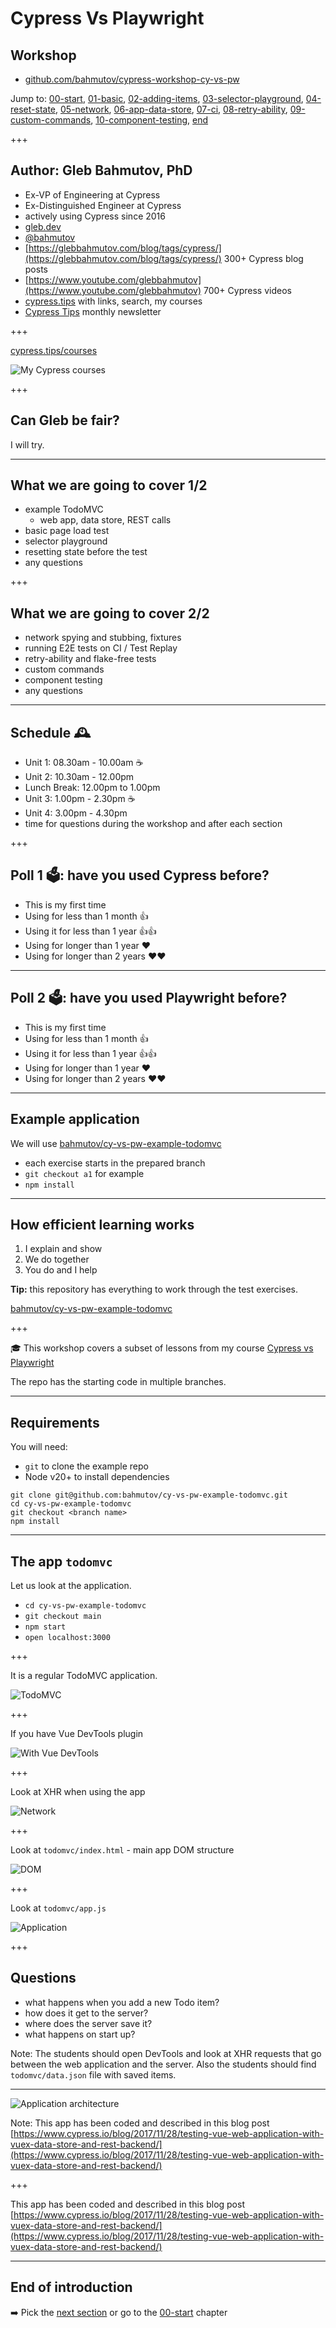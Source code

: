 # Cypress Vs Playwright

## Workshop

- [github.com/bahmutov/cypress-workshop-cy-vs-pw](https://github.com/bahmutov/cypress-workshop-cy-vs-pw)

Jump to: [00-start](?p=00-start), [01-basic](?p=01-basic), [02-adding-items](?p=02-adding-items), [03-selector-playground](?p=03-selector-playground), [04-reset-state](?p=04-reset-state), [05-network](?p=05-network), [06-app-data-store](?p=06-app-data-store), [07-ci](?p=07-ci), [08-retry-ability](?p=08-retry-ability), [09-custom-commands](?p=09-custom-commands), [10-component-testing](?p=10-component-testing), [end](?p=end)

+++

## Author: Gleb Bahmutov, PhD

- Ex-VP of Engineering at Cypress
- Ex-Distinguished Engineer at Cypress
- actively using Cypress since 2016
- [gleb.dev](https://gleb.dev)
- [@bahmutov](https://twitter.com/bahmutov)
- [https://glebbahmutov.com/blog/tags/cypress/](https://glebbahmutov.com/blog/tags/cypress/) 300+ Cypress blog posts
- [https://www.youtube.com/glebbahmutov](https://www.youtube.com/glebbahmutov) 700+ Cypress videos
- [cypress.tips](https://cypress.tips) with links, search, my courses
- [Cypress Tips](https://cypresstips.substack.com/) monthly newsletter

+++

[cypress.tips/courses](https://cypress.tips/courses)

![My Cypress courses](./img/courses.png)

+++

## Can Gleb be fair?

I will try.

---

## What we are going to cover 1/2

- example TodoMVC
  - web app, data store, REST calls
- basic page load test
- selector playground
- resetting state before the test
- any questions

+++

## What we are going to cover 2/2

- network spying and stubbing, fixtures
- running E2E tests on CI / Test Replay
- retry-ability and flake-free tests
- custom commands
- component testing
- any questions

---

## Schedule 🕰

- Unit 1: 08.30am - 10.00am ☕️
- Unit 2: 10.30am - 12.00pm
- Lunch Break: 12.00pm to 1.00pm
- Unit 3: 1.00pm - 2.30pm ☕️
- Unit 4: 3.00pm - 4.30pm
- time for questions during the workshop and after each section

+++

<!-- Please: if you have experience with Cypress.io, help others during the workshop 🙏 -->

## Poll 1 🗳️: have you used Cypress before?

- This is my first time
- Using for less than 1 month 👍<!-- .element: class="fragment" -->
- Using it for less than 1 year 👍👍<!-- .element: class="fragment" -->
- Using for longer than 1 year ❤️<!-- .element: class="fragment" -->
- Using for longer than 2 years ❤️❤️<!-- .element: class="fragment" -->

---

## Poll 2 🗳️: have you used Playwright before?

- This is my first time
- Using for less than 1 month 👍<!-- .element: class="fragment" -->
- Using it for less than 1 year 👍👍<!-- .element: class="fragment" -->
- Using for longer than 1 year ❤️<!-- .element: class="fragment" -->
- Using for longer than 2 years ❤️❤️<!-- .element: class="fragment" -->

---

## Example application

We will use [bahmutov/cy-vs-pw-example-todomvc](https://github.com/bahmutov/cy-vs-pw-example-todomvc)

- each exercise starts in the prepared branch
- `git checkout a1` for example
- `npm install`

---

## How efficient learning works

1. I explain and show
2. We do together
3. You do and I help

**Tip:** this repository has everything to work through the test exercises.

[bahmutov/cy-vs-pw-example-todomvc](https://github.com/bahmutov/cy-vs-pw-example-todomvc)

+++

🎓 This workshop covers a subset of lessons from my course [Cypress vs Playwright](https://cypress.tips/courses/cypress-vs-playwright)

The repo has the starting code in multiple branches.

---

## Requirements

You will need:

- `git` to clone the example repo
- Node v20+ to install dependencies

```text
git clone git@github.com:bahmutov/cy-vs-pw-example-todomvc.git
cd cy-vs-pw-example-todomvc
git checkout <branch name>
npm install
```

---

## The app `todomvc`

Let us look at the application.

- `cd cy-vs-pw-example-todomvc`
- `git checkout main`
- `npm start`
- `open localhost:3000`

+++

It is a regular TodoMVC application.

![TodoMVC](./img/todomvc.png)

+++

If you have Vue DevTools plugin

![With Vue DevTools](./img/vue-devtools.png)

+++

Look at XHR when using the app

![Network](./img/network.png)

+++

Look at `todomvc/index.html` - main app DOM structure

![DOM](./img/DOM.png)

+++

Look at `todomvc/app.js`

![Application](./img/app.png)

+++

## Questions

- what happens when you add a new Todo item? <!-- .element: class="fragment" -->
- how does it get to the server? <!-- .element: class="fragment" -->
- where does the server save it? <!-- .element: class="fragment" -->
- what happens on start up? <!-- .element: class="fragment" -->

Note:
The students should open DevTools and look at XHR requests that go between the web application and the server. Also the students should find `todomvc/data.json` file with saved items.

---

![Application architecture](./img/vue-vuex-rest.png)

Note:
This app has been coded and described in this blog post [https://www.cypress.io/blog/2017/11/28/testing-vue-web-application-with-vuex-data-store-and-rest-backend/](https://www.cypress.io/blog/2017/11/28/testing-vue-web-application-with-vuex-data-store-and-rest-backend/)

+++

This app has been coded and described in this blog post [https://www.cypress.io/blog/2017/11/28/testing-vue-web-application-with-vuex-data-store-and-rest-backend/](https://www.cypress.io/blog/2017/11/28/testing-vue-web-application-with-vuex-data-store-and-rest-backend/)

---

## End of introduction

➡️ Pick the [next section](https://github.com/bahmutov/cypress-workshop-cy-vs-pw#contents) or go to the [00-start](?p=00-start) chapter
